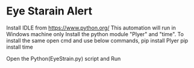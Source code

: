 # Eye Starain Alert
Install IDLE from https://www.python.org/
This automation will run in Windows machine only
Install the python module "Plyer" and "time".
To install the same open cmd and use below commands, 
pip install Plyer
pip install time

Open the Python(EyeStrain.py) script and Run
